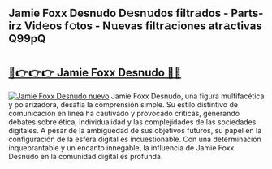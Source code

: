 ## Jamie Foxx Desnudo D𝚎sn𝚞dos filtr𝚊dos - Parts-irz Vid𝚎os f𝚘tos - N𝚞evas filtr𝚊ciones atr𝚊ctivas Q99pQ

# <h2><a href="http://mb4aay0.tromn.icu/?c=Jamie+Foxx+Desnudo">🔗👉👉👉 Jamie Foxx Desnudo 🔗🔗</a></h2>

[![Jamie Foxx Desnudo nuevo](https://i.imgur.com/pEAQMta.gif)](http://mb4aay0.tromn.icu/?c=Jamie+Foxx+Desnudo)
Jamie Foxx Desnudo, una figura multifacética y polarizadora, desafía la comprensión simple. Su estilo distintivo de comunicación en línea ha cautivado y provocado críticas, generando debates sobre ética, individualidad y las complejidades de las sociedades digitales. A pesar de la ambigüedad de sus objetivos futuros, su papel en la configuración de la esfera digital es incuestionable. Con una determinación inquebrantable y un encanto innegable, la influencia de Jamie Foxx Desnudo en la comunidad digital es profunda.
